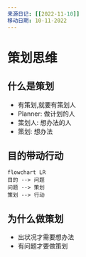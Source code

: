 ```yaml
---
来源日记: [[2022-11-10]]
移动日期: 10-11-2022
---
```


# 策划思维

## 什么是策划

- 有策划,就要有策划人
- Planner: 做计划的人
- 策划人: 想办法的人
- 策划: 想办法

## 目的带动行动
```mermaid
flowchart LR
目的 --> 问题
问题 --> 策划
策划 --> 行动
```

## 为什么做策划
- 出状况才需要想办法
- 有问题才要做策划


